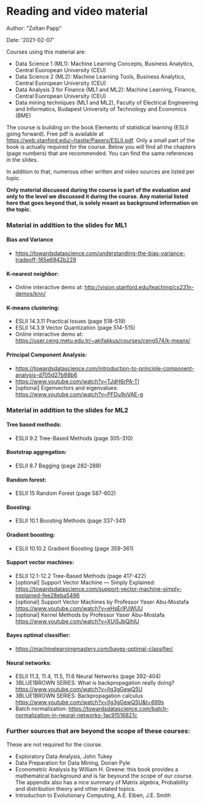 # Reading and video material
Author: "Zoltan Papp"

Date: '2021-02-07'

Courses using this material are:
  
  - Data Science 1 (ML1): Machine Learning Concepts, Business Analytics, Central Euoropean University (CEU)
  - Data Science 2 (ML2): Machine Learning Tools, Business Analytics, Central Euoropean University (CEU)
  - Data Analysis 3 for Finance (ML1 and ML2): Machine Learning, Finance, Central Euoropean University (CEU)
  - Data mining techniques (ML1 and ML2), Faculty of Electrical Engineering and Informatics, Budapest University of Technology and Economics (BME)

The course is building on the book Elements of statistical learning (ESLII going forward). Free pdf is available at https://web.stanford.edu/~hastie/Papers/ESLII.pdf. Only a small part of the book is actually required for the course. Below you will find all the chapters (page numbers) that are recommended. You can find the same references in the slides.

In addition to that, numerous other written and video sources are listed per topic. 

**Only material discussed during the course is part of the evaluation and only to the level we discussed it during the course. Any material listed here that goes beyond that, is solely meant as background information on the topic.**

### Material in addition to the slides for ML1
#### Bias and Variance
  - https://towardsdatascience.com/understanding-the-bias-variance-tradeoff-165e6942b229

#### K-nearest neighbor:
  - Online interactive demo at: http://vision.stanford.edu/teaching/cs231n-demos/knn/

#### K-means clustering:
  - ESLII 14.3.11 Practical Issues (page 518-519)
  - ESLII 14.3.9 Vector Quantization (page 514-515)
  - Online interactive demo at: https://user.ceng.metu.edu.tr/~akifakkus/courses/ceng574/k-means/
  
#### Principal Component Analysis:
  - https://towardsdatascience.com/introduction-to-principle-component-analysis-d705d27b88b6
  - https://www.youtube.com/watch?v=TJdH6rPA-TI
  - [optional] Eigenvectors and eigenvalues: https://www.youtube.com/watch?v=PFDu9oVAE-g


### Material in addition to the slides for ML2
#### Tree based methods:
  - ESLII 9.2 Tree-Based Methods (page 305-310)

#### Bootstrap aggregation:
  - ESLII 8.7 Bagging (page 282-288)

#### Random forest:
  - ESLII 15 Random Forest (page 587-602)

#### Boosting:
  - ESLII 10.1 Boosting Methods (page 337-341)

#### Gradient boosting:
  - ESLII 10.10.2 Gradient Boosting (page 359-361)

#### Support vector machines:
  - ESLII 12.1-12.2 Tree-Based Methods (page 417-422)
  - [optional] Support Vector Machine — Simply Explained: https://towardsdatascience.com/support-vector-machine-simply-explained-fee28eba5496
  - [optional] Support Vector Machines by Professor Yaser Abu-Mostafa https://www.youtube.com/watch?v=eHsErlPJWUU
  - [optional] Kernel Methods by Professor Yaser Abu-Mostafa https://www.youtube.com/watch?v=XUj5JbQihlU

#### Bayes optimal classifier:
  - https://machinelearningmastery.com/bayes-optimal-classifier/

#### Neural networks:
  - ESLII 11.3, 11.4, 11.5, 11.6 Neural Networks (page 392-404)
  - 3BLUE1BROWN SERIES: What is backpropagation really doing? https://www.youtube.com/watch?v=Ilg3gGewQ5U
  - 3BLUE1BROWN SERIES: Backpropagation calculus https://www.youtube.com/watch?v=Ilg3gGewQ5U&t=699s
  - Batch normalization: https://towardsdatascience.com/batch-normalization-in-neural-networks-1ac91516821c

### Further sources that are beyond the scope of these courses:
These are not required for the course.

  - Exploratory Data Analysis, John Tukey
  - Data Preparation for Data Mining, Dorian Pyle
  - Econometric Analysis by William H. Greene: this book provides a mathematical background and is far beyound the scope of our course. The appendix also has a nice summary of Matrix algebra, Probability and distribution theory and other related topics.
  - Introduction to Evolutionary Computing, A.E. Eiben, J.E. Smith





